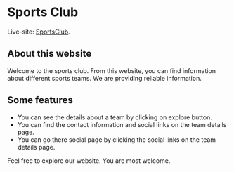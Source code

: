 # Sports Club

Live-site: [SportsClub](https://condescending-allen-086024.netlify.app/).

## About this website

Welcome to the sports club. From this website, you can find information about different sports teams. We are providing reliable information.

## Some features

* You can see the details about a team by clicking on explore button.
* You can find the contact information and social links on the team details page.
* You can go there social page by clicking the social links on the team details page.

Feel free to explore our website. You are most welcome.